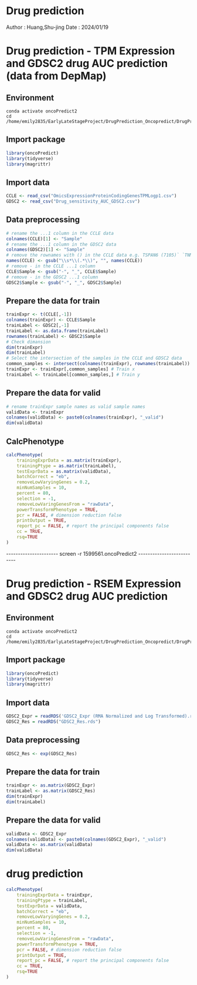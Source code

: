 # Drug prediction 
Author : Huang,Shu-jing
Date : 2024/01/19

# Drug prediction - TPM Expression and GDSC2 drug AUC prediction (data from DepMap)
## Environment
```shell
conda activate oncoPredict2
cd /home/emily2835/EarlyLateStageProject/DrugPrediction_Oncopredict/DrugPrediction_DepMapTPMandDepMapGDSC2AUC
```
## Import package
```r
library(oncoPredict)
library(tidyverse)
library(magrittr)
```
## Import data
```r
CCLE <- read_csv("OmicsExpressionProteinCodingGenesTPMLogp1.csv")
GDSC2 <- read_csv("Drug_sensitivity_AUC_GDSC2.csv")
```
## Data preprocessing
```r
# rename the ...1 column in the CCLE data
colnames(CCLE)[1] <- "Sample"
# rename the ...1 column in the GDSC2 data
colnames(GDSC2)[1] <- "Sample"
# remove the rownames with () in the CCLE data e.g. TSPAN6 (7105)` `TNMD (64102)` 
names(CCLE) <- gsub("\\s*\\(.*\\)", "", names(CCLE))
# remove - in the CCLE ...1 column
CCLE$Sample <- gsub("-", "_", CCLE$Sample) 
# remove - in the GDSC2 ...1 column
GDSC2$Sample <- gsub("-", "_", GDSC2$Sample)
```
## Prepare the data for train
```r
trainExpr <- t(CCLE[,-1])
colnames(trainExpr) <- CCLE$Sample
trainLabel <- GDSC2[,-1]
trainLabel <- as.data.frame(trainLabel)
rownames(trainLabel) <- GDSC2$Sample
# Check dimansion
dim(trainExpr)
dim(trainLabel)
# Select the intersection of the samples in the CCLE and GDSC2 data
common_samples <- intersect(colnames(trainExpr), rownames(trainLabel))
trainExpr <- trainExpr[,common_samples] # Train x
trainLabel <- trainLabel[common_samples,] # Train y
```
## Prepare the data for valid
```r
# rename trainExpr sample names as valid sample names
validData <- trainExpr
colnames(validData) <- paste0(colnames(trainExpr), "_valid")
dim(validData)
```
## CalcPhenotype
```r
calcPhenotype(
    trainingExprData = as.matrix(trainExpr),
    trainingPtype = as.matrix(trainLabel),
    testExprData = as.matrix(validData),
    batchCorrect = "eb", 
    removeLowVaryingGenes = 0.2,
    minNumSamples = 10,
    percent = 80, 
    selection = -1,
    removeLowVaringGenesFrom = "rawData",
    powerTransformPhenotype = TRUE,
    pcr = FALSE, # dimension reduction false
    printOutput = TRUE, 
    report_pc = FALSE, # report the principal components false
    cc = TRUE,
    rsq=TRUE
)
```

---------------------- screen -r 1599561.oncoPredict2 --------------------------

# Drug prediction - RSEM Expression and GDSC2 drug AUC prediction
## Environment
```shell
conda activate oncoPredict2
cd /home/emily2835/EarlyLateStageProject/DrugPrediction_Oncopredict/DrugPrediction_OncopredictOriginalandGDSC2IC50
```
## Import package
```r
library(oncoPredict)
library(tidyverse)
library(magrittr)
```
## Import data
```r
GDSC2_Expr = readRDS('GDSC2_Expr (RMA Normalized and Log Transformed).rds')
GDSC2_Res = readRDS("GDSC2_Res.rds")
```
## Data preprocessing
```r
GDSC2_Res <- exp(GDSC2_Res) 
```
## Prepare the data for train
```r
trainExpr <- as.matrix(GDSC2_Expr)
trainLabel <- as.matrix(GDSC2_Res)
dim(trainExpr)
dim(trainLabel)
```
## Prepare the data for valid
```r
validData <- GDSC2_Expr
colnames(validData) <- paste0(colnames(GDSC2_Expr), "_valid")
validData <- as.matrix(validData)
dim(validData)
```
# drug prediction
```r
calcPhenotype(
    trainingExprData = trainExpr,
    trainingPtype = trainLabel,
    testExprData = validData,
    batchCorrect = "eb", 
    removeLowVaryingGenes = 0.2,
    minNumSamples = 10,
    percent = 80, 
    selection = -1,
    removeLowVaringGenesFrom = "rawData",
    powerTransformPhenotype = TRUE,
    pcr = FALSE, # dimension reduction false
    printOutput = TRUE, 
    report_pc = FALSE, # report the principal components false
    cc = TRUE,
    rsq=TRUE
)
```
